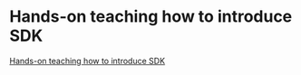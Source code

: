 # Hands-on teaching how to introduce SDK
[Hands-on teaching how to introduce SDK](https://aiwithcloud.com/2022/09/15/hands_on_teaching_how_to_introduce_sdk/)